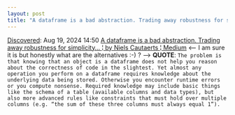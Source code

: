 ```yaml
---
layout: post
title: "A dataframe is a bad abstraction. Trading away robustness for simplicity… | by Niels Cautaerts | Medium"
---
```

[Discovered](http://rolandtanglao.com/2020/07/29/p1-blogthis-checkvist-list-links-to-blog/): Aug 19, 2024 14:50 [A dataframe is a bad abstraction. Trading away robustness for simplicity… ¦ by Niels Cautaerts ¦ Medium](https://medium.com/@cautaerts/a-dataframe-is-a-bad-abstraction-8b2d84fa373f) <-- I am sure it is but honestly what are the alternatives :-) ? --> **QUOTE**: `The problem is that knowing that an object is a dataframe does not help you reason about the correctness of code in the slightest. Yet almost any operation you perform on a dataframe requires knowledge about the underlying data being stored. Otherwise you encounter runtime errors or you compute nonsense. Required knowledge may include basic things like the schema of a table (available columns and data types), but also more advanced rules like constraints that must hold over multiple columns (e.g. “the sum of these three columns must always equal 1”). `

